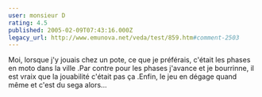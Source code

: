 ```yaml
---
user: monsieur D
rating: 4.5
published: 2005-02-09T07:43:16.000Z
legacy_url: http://www.emunova.net/veda/test/859.htm#comment-2503
---
```

Moi, lorsque j'y jouais chez un pote, ce que je préférais, c'était les phases en moto dans la ville .Par contre pour les phases j'avance et je bourrinne, il est vraix que la jouabilité c'était pas ça .Enfin, le jeu en dégage quand même et c'est du sega alors...